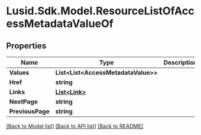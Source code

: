 
# Lusid.Sdk.Model.ResourceListOfAccessMetadataValueOf

## Properties

Name | Type | Description | Notes
------------ | ------------- | ------------- | -------------
**Values** | **List&lt;List&lt;AccessMetadataValue&gt;&gt;** |  | 
**Href** | **string** |  | [optional] 
**Links** | [**List&lt;Link&gt;**](Link.md) |  | [optional] 
**NextPage** | **string** |  | [optional] 
**PreviousPage** | **string** |  | [optional] 

[[Back to Model list]](../README.md#documentation-for-models)
[[Back to API list]](../README.md#documentation-for-api-endpoints)
[[Back to README]](../README.md)

